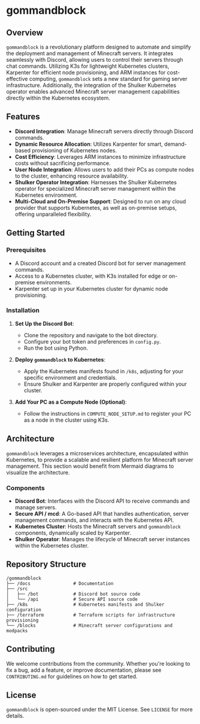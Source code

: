# gommandblock

## Overview

`gommandblock` is a revolutionary platform designed to automate and simplify the deployment and management of Minecraft servers. It integrates seamlessly with Discord, allowing users to control their servers through chat commands. Utilizing K3s for lightweight Kubernetes clusters, Karpenter for efficient node provisioning, and ARM instances for cost-effective computing, `gommandblock` sets a new standard for gaming server infrastructure. Additionally, the integration of the Shulker Kubernetes operator enables advanced Minecraft server management capabilities directly within the Kubernetes ecosystem.

## Features

- **Discord Integration**: Manage Minecraft servers directly through Discord commands.
- **Dynamic Resource Allocation**: Utilizes Karpenter for smart, demand-based provisioning of Kubernetes nodes.
- **Cost Efficiency**: Leverages ARM instances to minimize infrastructure costs without sacrificing performance.
- **User Node Integration**: Allows users to add their PCs as compute nodes to the cluster, enhancing resource availability.
- **Shulker Operator Integration**: Harnesses the Shulker Kubernetes operator for specialized Minecraft server management within the Kubernetes environment.
- **Multi-Cloud and On-Premise Support**: Designed to run on any cloud provider that supports Kubernetes, as well as on-premise setups, offering unparalleled flexibility.

## Getting Started

### Prerequisites

- A Discord account and a created Discord bot for server management commands.
- Access to a Kubernetes cluster, with K3s installed for edge or on-premise environments.
- Karpenter set up in your Kubernetes cluster for dynamic node provisioning.

### Installation

1. **Set Up the Discord Bot**:
   - Clone the repository and navigate to the bot directory.
   - Configure your bot token and preferences in `config.py`.
   - Run the bot using Python.

2. **Deploy `gommandblock` to Kubernetes**:
   - Apply the Kubernetes manifests found in `/k8s`, adjusting for your specific environment and credentials.
   - Ensure Shulker and Karpenter are properly configured within your cluster.

3. **Add Your PC as a Compute Node (Optional)**:
   - Follow the instructions in `COMPUTE_NODE_SETUP.md` to register your PC as a node in the cluster using K3s.

## Architecture

`gommandblock` leverages a microservices architecture, encapsulated within Kubernetes, to provide a scalable and resilient platform for Minecraft server management. This section would benefit from Mermaid diagrams to visualize the architecture.

### Components

- **Discord Bot**: Interfaces with the Discord API to receive commands and manage servers.
- **Secure API / mcd**: A Go-based API that handles authentication, server management commands, and interacts with the Kubernetes API.
- **Kubernetes Cluster**: Hosts the Minecraft servers and `gommandblock` components, dynamically scaled by Karpenter.
- **Shulker Operator**: Manages the lifecycle of Minecraft server instances within the Kubernetes cluster.

## Repository Structure

```plaintext
/gommandblock
├── /docs                # Documentation
├── /src
│   ├── /bot             # Discord bot source code
│   └── /api             # Secure API source code
├── /k8s                 # Kubernetes manifests and Shulker configuration
├── /terraform           # Terraform scripts for infrastructure provisioning
└── /blocks              # Minecraft server configurations and modpacks
```

## Contributing

We welcome contributions from the community. Whether you're looking to fix a bug, add a feature, or improve documentation, please see `CONTRIBUTING.md` for guidelines on how to get started.

## License

`gommandblock` is open-sourced under the MIT License. See `LICENSE` for more details.

